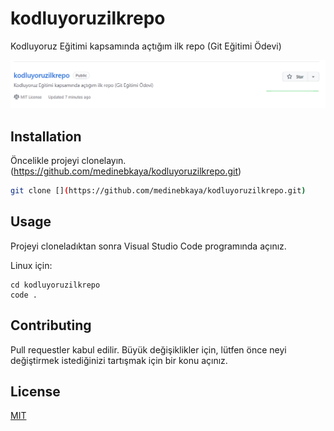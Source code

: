 # kodluyoruzilkrepo
Kodluyoruz Eğitimi kapsamında açtığım ilk repo (Git Eğitimi Ödevi)

![github](https://github.com/medinebkaya/kodluyoruzilkrepo/blob/main/resim.png)

## Installation

Öncelikle projeyi clonelayın. (https://github.com/medinebkaya/kodluyoruzilkrepo.git)

```bash
git clone [](https://github.com/medinebkaya/kodluyoruzilkrepo.git)
```

## Usage

Projeyi cloneladıktan sonra Visual Studio Code programında açınız.

Linux için:
```linux
cd kodluyoruzilkrepo
code .
```

## Contributing
Pull requestler kabul edilir. Büyük değişiklikler için, lütfen önce neyi değiştirmek istediğinizi tartışmak için bir konu açınız.


## License
[MIT](https://choosealicense.com/licenses/mit/)
